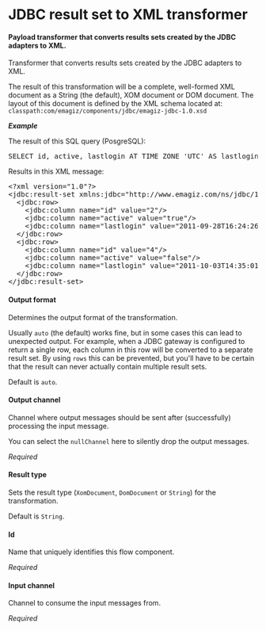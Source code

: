 # JDBC result set to XML transformer
#### Payload transformer that converts results sets created by the JDBC adapters to XML.
Transformer that converts results sets created by the JDBC adapters to XML.

The result of this transformation will be a complete, well-formed XML document as a String (the default), XOM document or DOM document. The layout of this document is defined by the XML schema located at:
<code>classpath:com/emagiz/components/jdbc/emagiz-jdbc-1.0.xsd</code>

<b><i>Example</i></b>

The result of this SQL query (PosgreSQL):
<pre>
SELECT id, active, lastlogin AT TIME ZONE 'UTC' AS lastlogin FROM system$user
</pre>

Results in this XML message:
<pre>
&lt;?xml version="1.0"?&gt;
&lt;jdbc:result-set xmlns:jdbc="http://www.emagiz.com/ns/jdbc/1.0/"&gt;
  &lt;jdbc:row&gt;
    &lt;jdbc:column name="id" value="2"/&gt;
    &lt;jdbc:column name="active" value="true"/&gt;
    &lt;jdbc:column name="lastlogin" value="2011-09-28T16:24:26.709+02:00"/&gt;
  &lt;/jdbc:row&gt;
  &lt;jdbc:row&gt;
    &lt;jdbc:column name="id" value="4"/&gt;
    &lt;jdbc:column name="active" value="false"/&gt;
    &lt;jdbc:column name="lastlogin" value="2011-10-03T14:35:01.447+02:00"/&gt;
  &lt;/jdbc:row&gt;
&lt;/jdbc:result-set&gt;
</pre>

#### Output format
Determines the output format of the transformation.

Usually <code>auto</code> (the default) works fine, but in some cases this can lead to unexpected output. For example, when a JDBC gateway is configured to return a single row, each column in this row will be converted to a separate result set. By using <code>rows</code> this can be prevented, but you'll have to be certain that the result can never actually contain multiple result sets.

Default is <code>auto</code>.

#### Output channel
Channel where output messages should be sent after (successfully) processing the input message.

You can select the <code>nullChannel</code> here to silently drop the output messages.

<i>Required</i>

#### Result type
Sets the result type (<code>XomDocument</code>, <code>DomDocument</code> or <code>String</code>) for the transformation. 

Default is <code>String</code>.


#### Id
Name that uniquely identifies this flow component.

<i>Required</i>

#### Input channel
Channel to consume the input messages from.

<i>Required</i>

